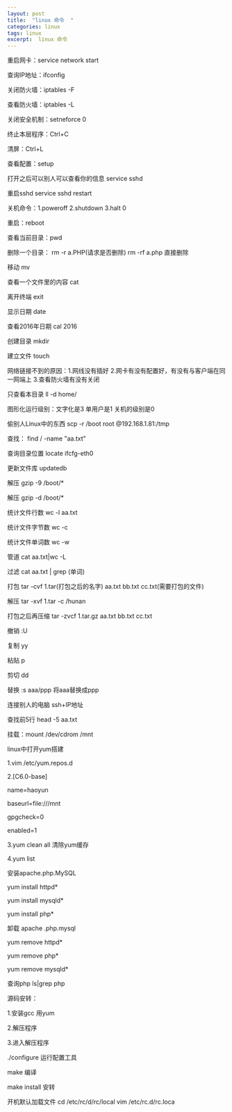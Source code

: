 ```yaml
---
layout: post
title:  "linux 命令  "
categories: linux
tags: linux 
excerpt:  linux 命令 
---
```

重启网卡：service network start

查询IP地址：ifconfig

关闭防火墙：iptables -F

查看防火墙：iptables -L

关闭安全机制：setneforce 0

终止本层程序：Ctrl+C

清屏：Ctrl+L

查看配置：setup

打开之后可以别人可以查看你的信息 service sshd 

重启sshd   service sshd restart

关机命令：1.poweroff   2.shutdown  3.halt 0

重启：reboot

查看当前目录：pwd

删除一个目录： rm -r  a.PHP(请求是否删除)   rm  -rf  a.php 直接删除

移动 mv 

查看一个文件里的内容  cat  

离开终端  exit

显示日期 date 

查看2016年日期   cal 2016

创建目录  mkdir

建立文件  touch

网络链接不到的原因：1.网线没有插好  2.网卡有没有配置好，有没有与客户端在同一网端上 3.查看防火墙有没有关闭

只查看本目录 ll -d  home/

图形化运行级别：文字化是3   单用户是1 关机的级别是0

偷别人Linux中的东西  scp  -r /boot root @192.168.1.81:/tmp

查找： find / -name "aa.txt"

查询目录位置 locate ifcfg-eth0 

更新文件库 updatedb

解压 gzip -9 /boot/*

解压 gzip -d /boot/* 

统计文件行数  wc -l aa.txt

统计文件字节数  wc -c

统计文件单词数  wc -w

管道 cat  aa.txt|wc -L

过滤 cat aa.txt  | grep (单词)

打包 tar -cvf 1.tar(打包之后的名字)  aa.txt bb.txt cc.txt(需要打包的文件)

解压 tar -xvf  1.tar -c /hunan

打包之后再压缩 tar -zvcf 1.tar.gz aa.txt bb.txt cc.txt

撤销 :U

复制 yy

粘贴 p

剪切 dd

替换 :s aaa/ppp 将aaa替换成ppp

连接别人的电脑 ssh+IP地址

查找前5行 head -5 aa.txt

挂载：mount /dev/cdrom /mnt

linux中打开yum搭建

1.vim /etc/yum.repos.d  

2.[C6.0-base]

  name=haoyun

  baseurl=file:///mnt

  gpgcheck=0

  enabled=1

3.yum clean all  清除yum缓存

4.yum list

安装apache.php.MySQL

yum install httpd*

yum install mysqld*

yum install php*

卸载 apache .php.mysql

yum remove httpd*

yum remove php*

yum remove mysqld*

查询php  ls|grep php

源码安转：

1.安装gcc 用yum

2.解压程序

3.进入解压程序

./configure  运行配置工具

make 编译

make install 安转



开机默认加载文件 cd /etc/rc/d/rc/local   vim /etc/rc.d/rc.loca
